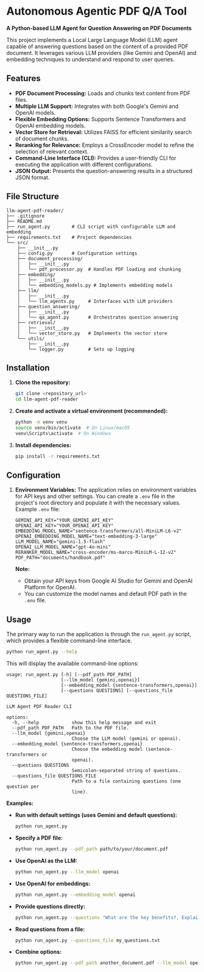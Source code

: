 # Autonomous Agentic PDF Q/A Tool

**A Python-based LLM Agent for Question Answering on PDF Documents**

This project implements a Local Large Language Model (LLM) agent capable of answering questions based on the content of a provided PDF document. It leverages various LLM providers (like Gemini and OpenAI) and embedding techniques to understand and respond to user queries.

## Features

*   **PDF Document Processing:** Loads and chunks text content from PDF files.
*   **Multiple LLM Support:** Integrates with both Google's Gemini and OpenAI models.
*   **Flexible Embedding Options:** Supports Sentence Transformers and OpenAI embedding models.
*   **Vector Store for Retrieval:** Utilizes FAISS for efficient similarity search of document chunks.
*   **Reranking for Relevance:** Employs a CrossEncoder model to refine the selection of relevant context.
*   **Command-Line Interface (CLI):** Provides a user-friendly CLI for executing the application with different configurations.
*   **JSON Output:** Presents the question-answering results in a structured JSON format.

## File Structure

```
llm-agent-pdf-reader/
├── .gitignore
├── README.md
├── run_agent.py        # CLI script with configurable LLM and embedding
├── requirements.txt    # Project dependencies
└── src/
    ├── __init__.py
    ├── config.py       # Configuration settings
    ├── document_processing/
    │   ├── __init__.py
    │   └── pdf_processor.py  # Handles PDF loading and chunking
    ├── embedding/
    │   ├── __init__.py
    │   └── embedding_models.py # Implements embedding models
    ├── llm/
    │   ├── __init__.py
    │   └── llm_agents.py     # Interfaces with LLM providers
    ├── question_answering/
    │   ├── __init__.py
    │   └── qa_agent.py       # Orchestrates question answering
    ├── retrieval/
    │   ├── __init__.py
    │   └── vector_store.py   # Implements the vector store
    └── utils/
        ├── __init__.py
        └── logger.py         # Sets up logging
```

## Installation

1. **Clone the repository:**
    ```bash
    git clone <repository_url>
    cd llm-agent-pdf-reader
    ```

2. **Create and activate a virtual environment (recommended):**
    ```bash
    python -m venv venv
    source venv/bin/activate  # On Linux/macOS
    venv\Scripts\activate  # On Windows
    ```

3. **Install dependencies:**
    ```bash
    pip install -r requirements.txt
    ```

## Configuration

1. **Environment Variables:** The application relies on environment variables for API keys and other settings. You can create a `.env` file in the project's root directory and populate it with the necessary values. Example `.env` file:

    ```env
    GEMINI_API_KEY="YOUR_GEMINI_API_KEY"
    OPENAI_API_KEY="YOUR_OPENAI_API_KEY"
    EMBEDDING_MODEL_NAME="sentence-transformers/all-MiniLM-L6-v2"
    OPENAI_EMBEDDING_MODEL_NAME="text-embedding-3-large"
    LLM_MODEL_NAME="gemini-1.5-flash"
    OPENAI_LLM_MODEL_NAME="gpt-4o-mini"
    RERANKER_MODEL_NAME="cross-encoder/ms-marco-MiniLM-L-12-v2"
    PDF_PATH="documents/handbook.pdf"
    ```

    **Note:**
    *   Obtain your API keys from Google AI Studio for Gemini and OpenAI Platform for OpenAI.
    *   You can customize the model names and default PDF path in the `.env` file.

## Usage

The primary way to run the application is through the `run_agent.py` script, which provides a flexible command-line interface.

```bash
python run_agent.py --help
```

This will display the available command-line options:

```
usage: run_agent.py [-h] [--pdf_path PDF_PATH]
                    [--llm_model {gemini,openai}]
                    [--embedding_model {sentence-transformers,openai}]
                    [--questions QUESTIONS] [--questions_file QUESTIONS_FILE]

LLM Agent PDF Reader CLI

options:
  -h, --help            show this help message and exit
  --pdf_path PDF_PATH   Path to the PDF file.
  --llm_model {gemini,openai}
                        Choose the LLM model (gemini or openai).
  --embedding_model {sentence-transformers,openai}
                        Choose the embedding model (sentence-transformers or
                        openai).
  --questions QUESTIONS
                        Semicolon-separated string of questions.
  --questions_file QUESTIONS_FILE
                        Path to a file containing questions (one question per
                        line).
```

**Examples:**

*   **Run with default settings (uses Gemini and default questions):**
    ```bash
    python run_agent.py
    ```

*   **Specify a PDF file:**
    ```bash
    python run_agent.py --pdf_path path/to/your/document.pdf
    ```

*   **Use OpenAI as the LLM:**
    ```bash
    python run_agent.py --llm_model openai
    ```

*   **Use OpenAI for embeddings:**
    ```bash
    python run_agent.py --embedding_model openai
    ```

*   **Provide questions directly:**
    ```bash
    python run_agent.py --questions "What are the key benefits?, Explain the company culture."
    ```

*   **Read questions from a file:**
    ```bash
    python run_agent.py --questions_file my_questions.txt
    ```

*   **Combine options:**
    ```bash
    python run_agent.py --pdf_path another_document.pdf --llm_model openai --embedding_model openai --questions "What is the remote work policy?"
    ```
